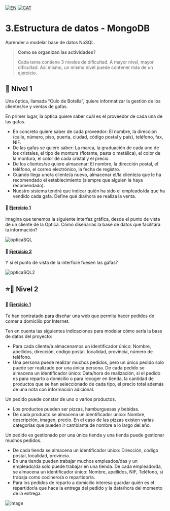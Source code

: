 [![EN](https://img.shields.io/badge/EN-blue.svg?logo=googletranslate&logoColor=white)](https://github.com/ariamdev/IT-ACADEMY-SPRINT-2/blob/main/SPRINT%202/Tasca%20S2%2003%20%20Estructura%20de%20dades%20-%20MongoDB/README.md)
[![CAT](https://img.shields.io/badge/CAT-yellow.svg?logo=googletranslate&logoColor=white)](#cat)


3.Estructura de datos - MongoDB
=

Aprender a modelar base de datos NoSQL.

>**Como se organizan las actividades?**
>
>Cada tema contiene 3 niveles de dificultad. A mayor nivel, mayor dificultad. Así mismo, un mismo nivel puede contener más de un ejercicio. 

🌟 Nivel 1
-

Una óptica, llamada “Culo de Botella”, quiere informatizar la gestión de los clientes/se y ventas de gafas.

En primer lugar, la óptica quiere saber cuál es el proveedor de cada una de las gafas. 

- En concreto quiere saber de cada proveedor: El nombre, la dirección (calle, número, piso, puerta, ciudad, código postal y país), teléfono, fax, NIF.
- De las gafas se quiere saber: La marca, la graduación de cada uno de los cristales, el tipo de montura (flotante, pasta o metálica), el color de la montura, el color de cada cristal y el precio.
- De los clientes/se quiere almacenar: El nombre, la dirección postal, el teléfono, el correo electrónico, la fecha de registro.
- Cuando llega uno/a cliente/a nuevo, almacenar el/la cliente/a que le ha recomendado el establecimiento (siempre que alguien le haya recomendado).
- Nuestro sistema tendrá que indicar quién ha sido el empleado/da que ha vendido cada gafa. Define qué día/hora se realiza la venta.

#### 📍 [Ejercicio 1](https://github.com/ariamdev/IT-ACADEMY-SPRINT-2/tree/main/SPRINT%202/Tasca%20S2%2003%20%20Estructura%20de%20dades%20-%20MongoDB/Nivell%201/Exercici1)

Imagina que tenemos la siguiente interfaz gráfica, desde el punto de vista de un cliente de la Óptica. 
Cómo diseñarías la base de datos que facilitara la información?

![opticaSQL](https://github.com/user-attachments/assets/5d6b4ba8-0394-4bae-b1fa-5a032e164001)

#### 📍 [Ejercicio 2](https://github.com/ariamdev/IT-ACADEMY-SPRINT-2/tree/main/SPRINT%202/Tasca%20S2%2003%20%20Estructura%20de%20dades%20-%20MongoDB/Nivell%201/Exercici2)

Y si el punto de vista de la interficie fuesen las gafas?

![opticaSQL2](https://github.com/user-attachments/assets/d6b684f2-1e6d-4a0b-a530-c205e3979bcb)

⭐🌟 Nivel 2
-

#### 📍 [Ejercicio 1](https://github.com/ariamdev/IT-ACADEMY-SPRINT-2/tree/main/SPRINT%202/Tasca%20S2%2003%20%20Estructura%20de%20dades%20-%20MongoDB/Nivell%202/Exercici1)

Te han contratado para diseñar una web que permita hacer pedidos de comer a domicilio por Internet.

Ten en cuenta las siguientes indicaciones para modelar cómo sería la base de datos del proyecto:

- Para cada cliente/a almacenamos un identificador único: Nombre, apellidos, dirección, código postal, localidad, provincia, número de teléfono.
- Una persona puede realizar muchos pedidos, pero un único pedido solo puede ser realizado por una única persona. De cada pedido se almacena un identificador único: Data/hora de realización,
si el pedido es para reparto a domicilio o para recoger en tienda, la cantidad de productos que se han seleccionado de cada tipo, el precio total además de una nota con información adicional.

Un pedido puede constar de uno o varios productos.

- Los productos pueden ser pizzas, hamburguesas y bebidas.
- De cada producto se almacena un identificador único: Nombre, descripción, imagen, precio. En el caso de las pizzas existen varias categorías que pueden ir cambiante de nombre a lo largo del año.

Un pedido es gestionado por una única tienda y una tienda puede gestionar muchos pedidos. 
- De cada tienda se almacena un identificador único: Dirección, código postal, localidad, provincia.
- En una tienda pueden trabajar muchos empleados/das y un empleado/da solo puede trabajar en una tienda. De cada empleado/da, se almacena un identificador único: Nombre, apellidos, NIF, Teléfono, si trabaja como cocinero/a o repartidor/a. 
- Para los pedidos de reparto a domicilio interesa guardar quién es el repartidor/a que hace la entrega del pedido y la data/hora del momento de la entrega.

![image](https://github.com/user-attachments/assets/10322547-898c-47f0-8d02-4e52e1385ffb)
